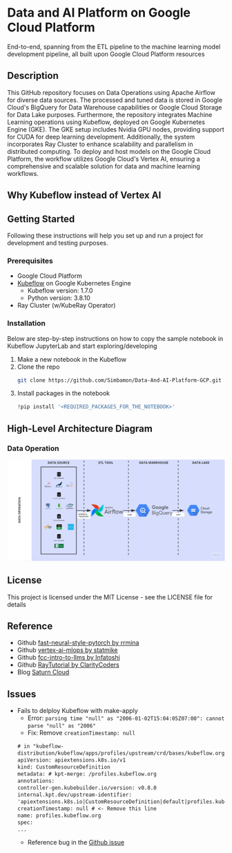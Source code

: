 # Data and AI Platform on Google Cloud Platform

End-to-end, spanning from the ETL pipeline to the machine learning model development pipeline, all built upon Google Cloud Platform resources

## Description

This GitHub repository focuses on Data Operations using Apache Airflow for diverse data sources. The processed and tuned data is stored in Google Cloud's BigQuery for Data Warehouse capabilities or Google Cloud Storage for Data Lake purposes. Furthermore, the repository integrates Machine Learning operations using Kubeflow, deployed on Google Kubernetes Engine (GKE). The GKE setup includes Nvidia GPU nodes, providing support for CUDA for deep learning development. Additionally, the system incorporates Ray Cluster to enhance scalability and parallelism in distributed computing. To deploy and host models on the Google Cloud Platform, the workflow utilizes Google Cloud's Vertex AI, ensuring a comprehensive and scalable solution for data and machine learning workflows.

## Why Kubeflow instead of Vertex AI

## Getting Started

Following these instructions will help you set up and run a project for development and testing purposes. 

### Prerequisites

* Google Cloud Platform
* [Kubeflow](https://github.com/googlecloudplatform/kubeflow-distribution) on Google Kubernetes Engine
    - Kubeflow version: 1.7.0
    - Python version: 3.8.10
* Ray Cluster (w/KubeRay Operator)

### Installation

Below are step-by-step instructions on how to copy the sample notebook in Kubeflow JupyterLab and start exploring/developing

1. Make a new notebook in the Kubeflow
2. Clone the repo
   ```sh
   git clone https://github.com/Simbamon/Data-And-AI-Platform-GCP.git
   ```
3. Install packages in the notebook
   ```sh
   !pip install '<REQUIRED_PACKAGES_FOR_THE_NOTEBOOK>'
   ```

## High-Level Architecture Diagram
### Data Operation
![DataOps](./images/dataops-flowchart.jpg)

## License

This project is licensed under the MIT License - see the LICENSE file for details

## Reference

* Github [fast-neural-style-pytorch by rrmina](https://github.com/rrmina/fast-neural-style-pytorch)
* Github [vertex-ai-mlops by statmike](https://github.com/statmike/vertex-ai-mlops)
* Github [fcc-intro-to-llms by Infatoshi](https://github.com/Infatoshi/fcc-intro-to-llms)
* Github [RayTutorial by ClarityCoders](https://github.com/ClarityCoders/RayTutorial/tree/master)
* Blog [Saturn Cloud](https://saturncloud.io/blog/getting-started-with-ray-clusters/)

## Issues

* Fails to delploy Kubeflow with make-apply
   - Error: `parsing time "null" as "2006-01-02T15:04:05Z07:00": cannot parse "null" as "2006"`
   - Fix: Remove `creationTimestamp: null`
   ```
   # in "kubeflow-distribution/kubeflow/apps/profiles/upstream/crd/bases/kubeflow.org_profiles.yaml"
   apiVersion: apiextensions.k8s.io/v1
   kind: CustomResourceDefinition
   metadata: # kpt-merge: /profiles.kubeflow.org
   annotations:
   controller-gen.kubebuilder.io/version: v0.8.0
   internal.kpt.dev/upstream-identifier: 'apiextensions.k8s.io|CustomResourceDefinition|default|profiles.kubeflow.org'
   creationTimestamp: null # <- Remove this line
   name: profiles.kubeflow.org
   spec:
   ...
   ```
   - Reference bug in the [Github issue](https://github.com/kubeflow/kubeflow/issues/7041)
